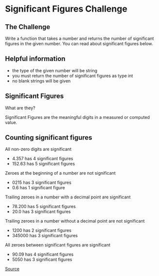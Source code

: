 # Significant Figures Challenge

## The Challenge

Write a function that takes a number and returns the number of
significant figures in the given number. You can read about
significant figures below.

## Helpful information

-   the type of the given number will be string
-   you must return the number of significant figures as type int
-   no blank strings will be given

## Significant Figures

What are they?

Significant Figures are the meaningful digits in a measured
or computed value.

## Counting significant figures

All non-zero digits are significant

-   4.357 has 4 significant figures
-   152.63 has 5 significant figures

Zeroes at the beginning of a number are not significant

-   0215 has 3 significant figures
-   0.6 has 1 significant figure

Trailing zeroes in a number with a decimal point are significant

-   78.200 has 5 significant figures
-   20.0 has 3 significant figures

Trailing zeroes in a number without a decimal point are not significant

-   1200 has 2 significant figures
-   345000 has 3 significant figures

All zeroes between significant figures are significant

-   90.09 has 4 significant figures
-   5050 has 3 significant figures

[Source](https://www.codewars.com/kata/5d9fe0ace0aad7001290acb7)
